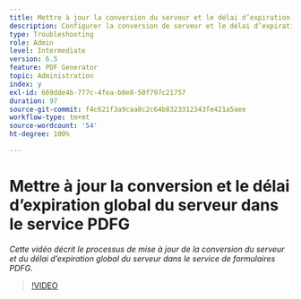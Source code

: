 ```yaml
---
title: Mettre à jour la conversion du serveur et le délai d’expiration global du serveur dans le service PDFG
description: Configurer la conversion de serveur et le délai d’expiration global du serveur pour PDF Generator
type: Troubleshooting
role: Admin
level: Intermediate
version: 6.5
feature: PDF Generator
topic: Administration
index: y
exl-id: 669dde4b-777c-4fea-b0e8-50f797c21757
duration: 97
source-git-commit: f4c621f3a9caa8c2c64b8323312343fe421a5aee
workflow-type: tm+mt
source-wordcount: '54'
ht-degree: 100%

---
```


# Mettre à jour la conversion et le délai d’expiration global du serveur dans le service PDFG

*Cette vidéo décrit le processus de mise à jour de la conversion du serveur et du délai d’expiration global du serveur dans le service de formulaires PDFG.*

>[!VIDEO](https://video.tv.adobe.com/v/335514?quality=12&learn=on)
